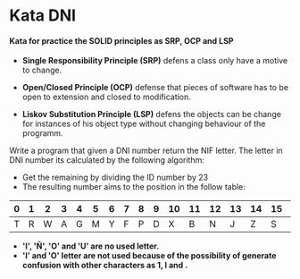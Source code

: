 # Kata DNI

#### **Kata for practice the SOLID principles as SRP, OCP and LSP**

- **Single Responsibility Principle (SRP)** defens a class only have a motive to change.

- **Open/Closed Principle (OCP)** defense that  pieces of software has to be open to extension and closed to modification.

- **Liskov Substitution Principle (LSP)** defens the objects can be change for instances of his object type without changing behaviour of the programm.

Write a program that given a DNI number return the NIF letter. The letter in DNI number its calculated by the following algorithm:

* Get the remaining by dividing the ID number by 23
* The resulting number aims to the position in the follow table:



| 0   | 1   | 2   | 3   | 4   | 5   | 6   | 7   | 8   | 9   | 10  | 11  | 12  | 13  | 14  | 15  | 16  | 17  | 18  | 19  | 20  | 21  | 22 |      
| --- | --- | --- | --- | --- | --- | --- | --- | --- | --- | --- | --- | --- | --- | --- | --- | --- | --- | --- | --- | --- | --- | ---|
| T   | R   | W   | A   | G   | M   | Y   | F   | P   | D   | X   | B   | N   | J   | Z   | S   | Q   | V   | H   | L   | C   | K   | K  |




- **'I', 'Ñ', 'O' and 'U' are no used letter.** 
- **'I' and 'O' letter are not used because of the possibility of generate confusion with other characters as 1, l and .**